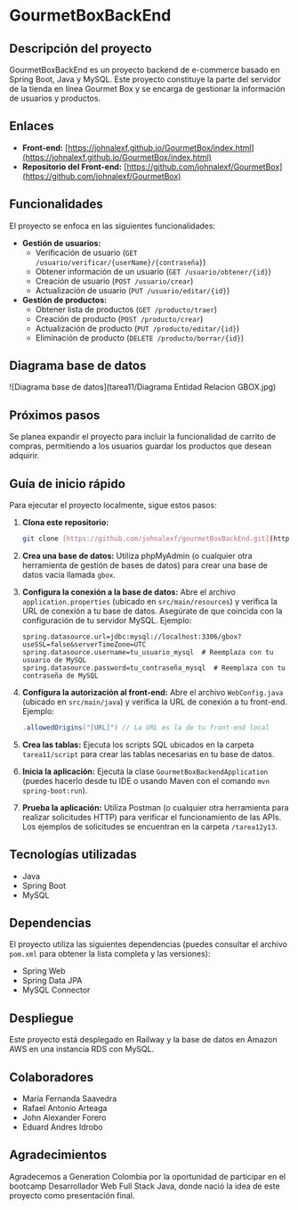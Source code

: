 # GourmetBoxBackEnd

## Descripción del proyecto

GourmetBoxBackEnd es un proyecto backend de e-commerce basado en Spring Boot, Java y MySQL. Este proyecto constituye la parte del servidor de la tienda en línea Gourmet Box y se encarga de gestionar la información de usuarios y productos.

## Enlaces

*   **Front-end:** [https://johnalexf.github.io/GourmetBox/index.html](https://johnalexf.github.io/GourmetBox/index.html)
*   **Repositorio del Front-end:** [https://github.com/johnalexf/GourmetBox](https://github.com/johnalexf/GourmetBox)

## Funcionalidades

El proyecto se enfoca en las siguientes funcionalidades:

*   **Gestión de usuarios:**
    *   Verificación de usuario (`GET /usuario/verificar/{userName}/{contraseña}`)
    *   Obtener información de un usuario (`GET /usuario/obtener/{id}`)
    *   Creación de usuario (`POST /usuario/crear`)
    *   Actualización de usuario (`PUT /usuario/editar/{id}`)
*   **Gestión de productos:**
    *   Obtener lista de productos (`GET /producto/traer`)
    *   Creación de producto (`POST /producto/crear`)
    *   Actualización de producto (`PUT /producto/editar/{id}`)
    *   Eliminación de producto (`DELETE /producto/borrar/{id}`)

## Diagrama base de datos 
![Diagrama base de datos](tarea11/Diagrama Entidad Relacion GBOX.jpg)

## Próximos pasos

Se planea expandir el proyecto para incluir la funcionalidad de carrito de compras, permitiendo a los usuarios guardar los productos que desean adquirir.

## Guía de inicio rápido

Para ejecutar el proyecto localmente, sigue estos pasos:

1.  **Clona este repositorio:**

    ```bash
    git clone [https://github.com/johnalexf/gourmetBoxBackEnd.git](https://github.com/johnalexf/gourmetBoxBackEnd.git)
    ```

2.  **Crea una base de datos:** Utiliza phpMyAdmin (o cualquier otra herramienta de gestión de bases de datos) para crear una base de datos vacía llamada `gbox`.

3.  **Configura la conexión a la base de datos:** Abre el archivo `application.properties` (ubicado en `src/main/resources`) y verifica la URL de conexión a tu base de datos. Asegúrate de que coincida con la configuración de tu servidor MySQL. Ejemplo:

    ```
    spring.datasource.url=jdbc:mysql://localhost:3306/gbox?useSSL=false&serverTimeZone=UTC
    spring.datasource.username=tu_usuario_mysql  # Reemplaza con tu usuario de MySQL
    spring.datasource.password=tu_contraseña_mysql  # Reemplaza con tu contraseña de MySQL
    ```

4.  **Configura la autorización al front-end:** Abre el archivo `WebConfig.java` (ubicado en `src/main/java`) y verifica la URL de conexión a tu front-end. Ejemplo:

    ```java
    .allowedOrigins("[URL]") // La URL es la de tu front-end local
    ```

5.  **Crea las tablas:** Ejecuta los scripts SQL ubicados en la carpeta `tarea11/script` para crear las tablas necesarias en tu base de datos.

6.  **Inicia la aplicación:** Ejecuta la clase `GourmetBoxBackendApplication` (puedes hacerlo desde tu IDE o usando Maven con el comando `mvn spring-boot:run`).

7.  **Prueba la aplicación:** Utiliza Postman (o cualquier otra herramienta para realizar solicitudes HTTP) para verificar el funcionamiento de las APIs. Los ejemplos de solicitudes se encuentran en la carpeta `/tarea12y13`.

## Tecnologías utilizadas

*   Java
*   Spring Boot
*   MySQL

## Dependencias

El proyecto utiliza las siguientes dependencias (puedes consultar el archivo `pom.xml` para obtener la lista completa y las versiones):

*   Spring Web
*   Spring Data JPA
*   MySQL Connector

## Despliegue

Este proyecto está desplegado en Railway y la base de datos en Amazon AWS en una instancia RDS con MySQL.

## Colaboradores

*   María Fernanda Saavedra
*   Rafael Antonio Arteaga
*   John Alexander Forero
*   Eduard Andres Idrobo

## Agradecimientos

Agradecemos a Generation Colombia por la oportunidad de participar en el bootcamp Desarrollador Web Full Stack Java, donde nació la idea de este proyecto como presentación final.





